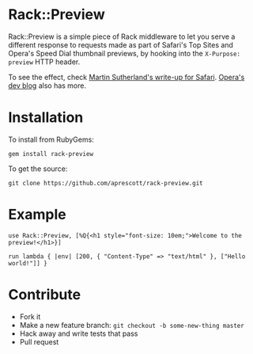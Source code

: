 # Rack::Preview

Rack::Preview is a simple piece of Rack middleware to let you serve a different response to requests made as part of Safari's Top Sites and Opera's Speed Dial thumbnail previews, by hooking into the `X-Purpose: preview` HTTP header.

To see the effect, check [Martin Sutherland's write-up for Safari](http://sunpig.com/martin/archives/2010/01/08/how-to-detect-a-page-request-from-safari-4s-top-sites-feature.html). [Opera's dev blog](http://dev.opera.com/articles/view/opera-speed-dial-enhancements/#with-x-purpose) also has more.

# Installation

To install from RubyGems:

    gem install rack-preview

To get the source:

    git clone https://github.com/aprescott/rack-preview.git

# Example

    use Rack::Preview, [%Q{<h1 style="font-size: 10em;">Welcome to the preview!</h1>}]

    run lambda { |env| [200, { "Content-Type" => "text/html" }, ["Hello world!"]] }

# Contribute

* Fork it
* Make a new feature branch: `git checkout -b some-new-thing master`
* Hack away and write tests that pass
* Pull request
